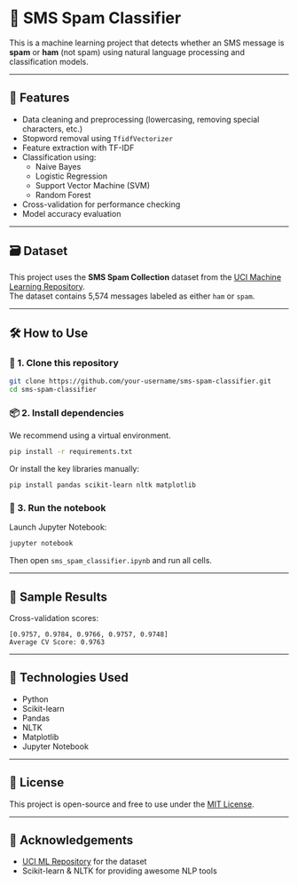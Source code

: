 # 📱 SMS Spam Classifier

This is a machine learning project that detects whether an SMS message is **spam** or **ham** (not spam) using natural language processing and classification models.

---

## 🚀 Features

- Data cleaning and preprocessing (lowercasing, removing special characters, etc.)
- Stopword removal using `TfidfVectorizer`
- Feature extraction with TF-IDF
- Classification using:
  - Naive Bayes
  - Logistic Regression
  - Support Vector Machine (SVM)
  - Random Forest
- Cross-validation for performance checking
- Model accuracy evaluation

---

## 🗃 Dataset

This project uses the **SMS Spam Collection** dataset from the [UCI Machine Learning Repository](https://archive.ics.uci.edu/ml/datasets/sms+spam+collection).  
The dataset contains 5,574 messages labeled as either `ham` or `spam`.

---

## 🛠 How to Use

### 🔧 1. Clone this repository

```bash
git clone https://github.com/your-username/sms-spam-classifier.git
cd sms-spam-classifier
```

### 📦 2. Install dependencies

We recommend using a virtual environment.

```bash
pip install -r requirements.txt
```

Or install the key libraries manually:

```bash
pip install pandas scikit-learn nltk matplotlib
```

### 📓 3. Run the notebook

Launch Jupyter Notebook:

```bash
jupyter notebook
```

Then open `sms_spam_classifier.ipynb` and run all cells.

---

## 🧪 Sample Results

Cross-validation scores:

```
[0.9757, 0.9784, 0.9766, 0.9757, 0.9748]
Average CV Score: 0.9763
```

---

## 🧠 Technologies Used

- Python
- Scikit-learn
- Pandas
- NLTK
- Matplotlib
- Jupyter Notebook

---

## 📝 License

This project is open-source and free to use under the [MIT License](https://opensource.org/licenses/MIT).

---

## 🙌 Acknowledgements

- [UCI ML Repository](https://archive.ics.uci.edu/ml/datasets/sms+spam+collection) for the dataset
- Scikit-learn & NLTK for providing awesome NLP tools

